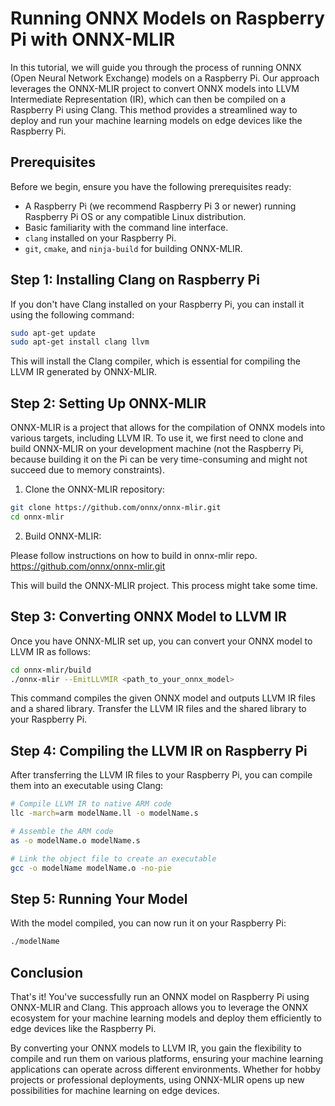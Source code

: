 # Running ONNX Models on Raspberry Pi with ONNX-MLIR

In this tutorial, we will guide you through the process of running ONNX (Open Neural Network Exchange) models on a Raspberry Pi. Our approach leverages the ONNX-MLIR project to convert ONNX models into LLVM Intermediate Representation (IR), which can then be compiled on a Raspberry Pi using Clang. This method provides a streamlined way to deploy and run your machine learning models on edge devices like the Raspberry Pi.

## Prerequisites

Before we begin, ensure you have the following prerequisites ready:

- A Raspberry Pi (we recommend Raspberry Pi 3 or newer) running Raspberry Pi OS or any compatible Linux distribution.
- Basic familiarity with the command line interface.
- `clang` installed on your Raspberry Pi.
- `git`, `cmake`, and `ninja-build` for building ONNX-MLIR.

## Step 1: Installing Clang on Raspberry Pi

If you don't have Clang installed on your Raspberry Pi, you can install it using the following command:

```bash
sudo apt-get update
sudo apt-get install clang llvm
```

This will install the Clang compiler, which is essential for compiling the LLVM IR generated by ONNX-MLIR.

## Step 2: Setting Up ONNX-MLIR

ONNX-MLIR is a project that allows for the compilation of ONNX models into various targets, including LLVM IR. To use it, we first need to clone and build ONNX-MLIR on your development machine (not the Raspberry Pi, because building it on the Pi can be very time-consuming and might not succeed due to memory constraints).

1. Clone the ONNX-MLIR repository:

```bash
git clone https://github.com/onnx/onnx-mlir.git
cd onnx-mlir
```

2. Build ONNX-MLIR:

Please follow instructions on how to build in onnx-mlir repo. https://github.com/onnx/onnx-mlir.git

This will build the ONNX-MLIR project. This process might take some time.

## Step 3: Converting ONNX Model to LLVM IR

Once you have ONNX-MLIR set up, you can convert your ONNX model to LLVM IR as follows:

```bash
cd onnx-mlir/build
./onnx-mlir --EmitLLVMIR <path_to_your_onnx_model>
```

This command compiles the given ONNX model and outputs LLVM IR files and a shared library. Transfer the LLVM IR files and the shared library to your Raspberry Pi.

## Step 4: Compiling the LLVM IR on Raspberry Pi

After transferring the LLVM IR files to your Raspberry Pi, you can compile them into an executable using Clang:

```bash
# Compile LLVM IR to native ARM code
llc -march=arm modelName.ll -o modelName.s

# Assemble the ARM code
as -o modelName.o modelName.s

# Link the object file to create an executable
gcc -o modelName modelName.o -no-pie
```

## Step 5: Running Your Model

With the model compiled, you can now run it on your Raspberry Pi:

```bash
./modelName
```

## Conclusion

That's it! You've successfully run an ONNX model on Raspberry Pi using ONNX-MLIR and Clang. This approach allows you to leverage the ONNX ecosystem for your machine learning models and deploy them efficiently to edge devices like the Raspberry Pi.

By converting your ONNX models to LLVM IR, you gain the flexibility to compile and run them on various platforms, ensuring your machine learning applications can operate across different environments. Whether for hobby projects or professional deployments, using ONNX-MLIR opens up new possibilities for machine learning on edge devices.
